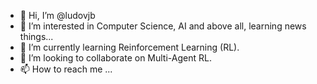 - 👋 Hi, I’m @ludovjb
- 👀 I’m interested in Computer Science, AI and above all, learning news things...
- 🌱 I’m currently learning Reinforcement Learning (RL).
- 💞️ I’m looking to collaborate on Multi-Agent RL.
- 📫 How to reach me ...
